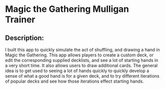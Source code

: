 # Magic the Gathering Mulligan Trainer
## Description:
I built this app to quickly simulate the act of shuffling, and drawing a hand in Magic the Gathering. This app allows players to create a custom deck, or edit the corresponding supplied decklists, and see a lot of starting hands in a very short time. It also allows users to draw additional cards. The general idea is to get used to seeing a lot of hands quickly to quickly develop a sense of what a good hand is for a given deck, and to try different iterations of popular decks and see how those iterations effect starting hands.
